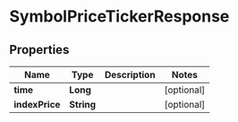 

# SymbolPriceTickerResponse


## Properties

| Name | Type | Description | Notes |
|------------ | ------------- | ------------- | -------------|
|**time** | **Long** |  |  [optional] |
|**indexPrice** | **String** |  |  [optional] |




